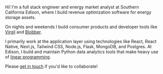 Hi! I'm a full stack engineer and energy market analyst at Southern California Edison, where I build revenue optimization software for energy storage assets.

On nights and weekends I build consumer products and developer tools like [Virgil](https://github.com/kevinkoste/virgil) and [Blobber](https://github.com/kevinkoste/blobber).

I primarily work at the application layer using technologies like React, React Native, Next.js, Tailwind CSS, Node.js, Flask, MongoDB, and Postgres.
At Edison, I build and maintain Python data analytics tools that make heavy use of [linear programming](https://en.wikipedia.org/wiki/Linear_programming).

Please [get in touch](mailto:kevinkoste@gmail.com) if you'd like to collaborate!
